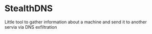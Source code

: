 # StealthDNS
Little tool to gather information about a machine and send it to another servia via DNS exfiltration
